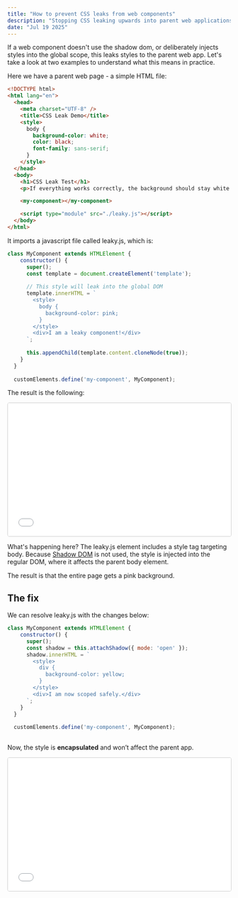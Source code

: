 ```yaml
---
title: "How to prevent CSS leaks from web components"
description: "Stopping CSS leaking upwards into parent web applications"
date: "Jul 19 2025"
---
```


If a web component doesn't use the shadow dom, or deliberately injects styles into the global scope, this leaks styles to the parent web app. Let's take a look at two examples to understand what this means in practice.

Here we have a parent web page - a simple HTML file:


```html
<!DOCTYPE html>
<html lang="en">
  <head>
    <meta charset="UTF-8" />
    <title>CSS Leak Demo</title>
    <style>
      body {
        background-color: white;
        color: black;
        font-family: sans-serif;
      }
    </style>
  </head>
  <body>
    <h1>CSS Leak Test</h1>
    <p>If everything works correctly, the background should stay white.</p>

    <my-component></my-component>

    <script type="module" src="./leaky.js"></script>
  </body>
</html>
```

It imports a javascript file called leaky.js, which is:

```js
class MyComponent extends HTMLElement {
    constructor() {
      super();
      const template = document.createElement('template');
  
      // This style will leak into the global DOM
      template.innerHTML = `
        <style>
          body {
            background-color: pink;
          }
        </style>
        <div>I am a leaky component!</div>
      `;
  
      this.appendChild(template.content.cloneNode(true));
    }
  }
  
  customElements.define('my-component', MyComponent);
```

The result is the following:

<iframe src="/demos/css-leak-bug/" width="100%" height="300" style="border: 1px solid #ccc; border-radius: 4px;"></iframe>

What's happening here? The leaky.js element includes a style tag targeting body. Because [Shadow DOM](https://developer.mozilla.org/en-US/docs/Web/API/Web_components/Using_shadow_DOM) is not used, the style is injected into the regular DOM, where it affects the parent body element.

The result is that the entire page gets a pink background.

## The fix

We can resolve leaky.js with the changes below:

```js
class MyComponent extends HTMLElement {
    constructor() {
      super();
      const shadow = this.attachShadow({ mode: 'open' });
      shadow.innerHTML = `
        <style>
          div {
            background-color: yellow;
          }
        </style>
        <div>I am now scoped safely.</div>
      `;
    }
  }
  
  customElements.define('my-component', MyComponent);
  
```

Now, the style is __encapsulated__ and won’t affect the parent app.

<iframe src="/demos/css-leak-fix/" width="100%" height="300" style="border: 1px solid #ccc; border-radius: 4px;"></iframe>